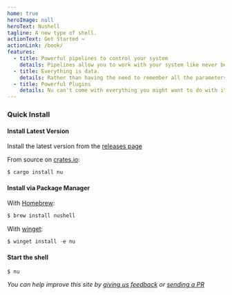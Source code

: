 ```yaml
---
home: true
heroImage: null
heroText: Nushell
tagline: A new type of shell.
actionText: Get Started →
actionLink: /book/
features:
  - title: Powerful pipelines to control your system
    details: Pipelines allow you to work with your system like never before. You are in control of the system, ready for your next command.
  - title: Everything is data.
    details: Rather than having the need to remember all the parameters to all the commands, we can just use the same, regardless of where it came from.
  - title: Powerful Plugins
    details: Nu can't come with everything you might want to do with it, so you can extend using its powerful plugin system.
---
```

### Quick Install

#### Install Latest Version

Install the latest version from the [releases page](https://github.com/nushell/nushell/releases)

From source on [crates.io](https://crates.io):

```sh
$ cargo install nu
```

#### Install via Package Manager

With [Homebrew](https://brew.sh/):

```sh
$ brew install nushell
```

With [winget](https://docs.microsoft.com/en-us/windows/package-manager/winget/):

```powershell
$ winget install -e nu
```

#### Start the shell

```
$ nu
```


*You can help improve this site by [giving us feedback](https://github.com/nushell/nushell.github.io/issues) or [sending a PR](https://github.com/nushell/nushell.github.io/pulls)*
